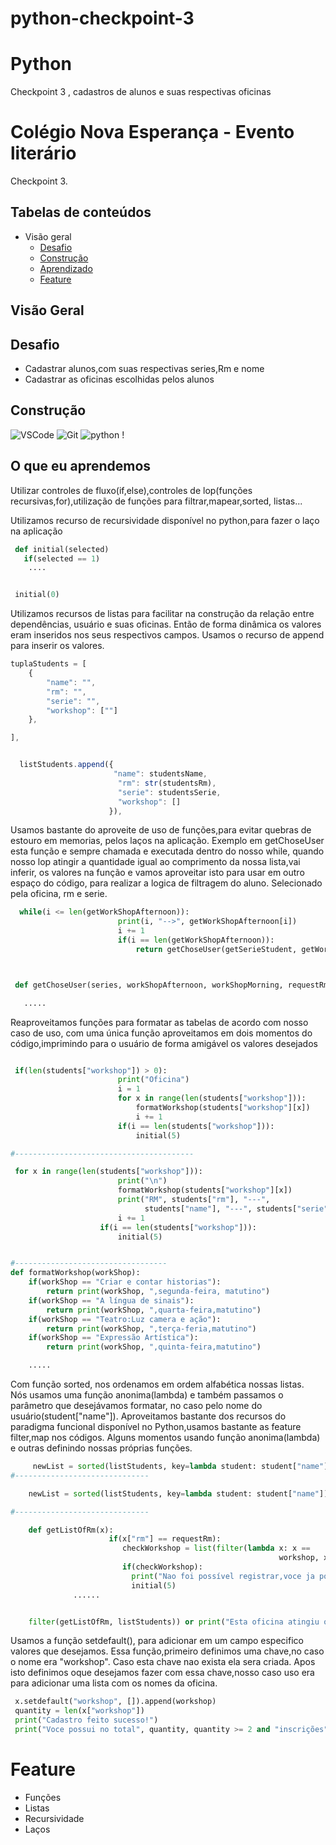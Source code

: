 # python-checkpoint-3

# Python

Checkpoint 3 , cadastros de alunos e suas respectivas oficinas

# Colégio Nova Esperança - Evento literário

Checkpoint 3.

## Tabelas de conteúdos

- Visão geral
  - <a href='#Desafio' > Desafio </a>
  - <a href='#Construção' > Construção </a>
  - <a href='#o-que-eu-aprendi' > Aprendizado </a>
  - <a href='#Feature' > Feature </a>

## Visão Geral

## Desafio

- Cadastrar alunos,com suas respectivas series,Rm e nome
- Cadastrar as oficinas escolhidas pelos alunos

## Construção

![VSCode](https://img.shields.io/badge/-VSCode-0085D1?style=flat-square&logo=visual-studio-code&logoColor=white)
![Git](https://img.shields.io/badge/-Git-F05032?style=flat-square&logo=git&logoColor=white)
![python](https://img.shields.io/badge/-python-212121?style=flat-square&logo=python&logoColor=white)
!

## O que eu aprendemos

Utilizar controles de fluxo(if,else),controles de lop(funções recursivas,for),utilização de funções para filtrar,mapear,sorted, listas...

Utilizamos recurso de recursividade disponível no python,para fazer o laço na aplicação

```python
 def initial(selected)
   if(selected == 1)
    ....


 initial(0)
```

Utilizamos recursos de listas para facilitar na construção da relação entre dependências,
usuário e suas oficinas.
Então de forma dinâmica os valores eram inseridos nos seus respectivos campos.
Usamos o recurso de append para inserir os valores.

```typeScript
tuplaStudents = [
    {
        "name": "",
        "rm": "",
        "serie": "",
        "workshop": [""]
    },

],


  listStudents.append({
                       "name": studentsName,
                        "rm": str(studentsRm),
                        "serie": studentsSerie,
                        "workshop": []
                      }),
```

Usamos bastante do aproveite de uso de funções,para evitar quebras de estouro em memorias, pelos
laços na aplicação.
Exemplo em getChoseUser esta função e sempre chamada e executada dentro do nosso while,
quando nosso lop atingir a quantidade igual ao comprimento da nossa lista,vai inferir,
os valores na função e vamos aproveitar isto para usar em outro espaço do código, para realizar
a logica de filtragem do aluno. Selecionado pela oficina, rm e serie.

```python
  while(i <= len(getWorkShopAfternoon)):
                        print(i, "-->", getWorkShopAfternoon[i])
                        i += 1
                        if(i == len(getWorkShopAfternoon)):
                            return getChoseUser(getSerieStudent, getWorkShopAfternoon, getWorkShopMorning, requestRm)



 def getChoseUser(series, workShopAfternoon, workShopMorning, requestRm):

   .....

```

Reaproveitamos funções para formatar as tabelas de acordo com nosso caso de uso, com uma única função aproveitamos em dois momentos do código,imprimindo para o usuário de forma amigável os valores desejados</br>

```python

 if(len(students["workshop"]) > 0):
                        print("Oficina")
                        i = 1
                        for x in range(len(students["workshop"])):
                            formatWorkshop(students["workshop"][x])
                            i += 1
                        if(i == len(students["workshop"])):
                            initial(5)

#----------------------------------------

 for x in range(len(students["workshop"])):
                        print("\n")
                        formatWorkshop(students["workshop"][x])
                        print("RM", students["rm"], "---",
                              students["name"], "---", students["serie"])
                        i += 1
                    if(i == len(students["workshop"])):
                        initial(5)


#----------------------------------
def formatWorkshop(workShop):
    if(workShop == "Criar e contar historias"):
        return print(workShop, ",segunda-feira, matutino")
    if(workShop == "A língua de sinais"):
        return print(workShop, ",quarta-feira,matutino")
    if(workShop == "Teatro:Luz camera e ação"):
        return print(workShop, ",terça-feria,matutino")
    if(workShop == "Expressão Artística"):
        return print(workShop, ",quinta-feira,matutino")

    .....

```

Com função sorted, nos ordenamos em ordem alfabética nossas listas.</br>
Nós usamos uma função anonima(lambda) e também passamos o parâmetro que desejávamos formatar,
no caso pelo nome do usuário(student["name"]).
Aproveitamos bastante dos recursos do paradigma funcional disponível no Python,usamos bastante as feature filter,map nos códigos. Alguns momentos usando função anonima(lambda) e outras definindo nossas próprias funções.

```python
     newList = sorted(listStudents, key=lambda student: student["name"])
#------------------------------

    newList = sorted(listStudents, key=lambda student: student["name"])

#------------------------------

    def getListOfRm(x):
                      if(x["rm"] == requestRm):
                         checkWorkshop = list(filter(lambda x: x ==
                                                            workshop, x["workshop"]))
                         if(checkWorkshop):
                           print("Nao foi possível registrar,voce ja possui essa oficina no cadastro")
                           initial(5)
              ......


    filter(getListOfRm, listStudents)) or print("Esta oficina atingiu o limite de registros")

```

Usamos a função setdefault(), para adicionar em um campo especifico valores que desejamos.
Essa função,primeiro definimos uma chave,no caso o nome era "workshop". Caso esta chave nao exista ela sera criada. Apos isto definimos oque desejamos fazer com essa chave,nosso caso uso era para adicionar uma lista com os nomes da oficina.

```python
 x.setdefault("workshop", []).append(workshop)
 quantity = len(x["workshop"])
 print("Cadastro feito sucesso!")
 print("Voce possui no total", quantity, quantity >= 2 and "inscrições" or "inscrição")
```

# Feature

- Funções
- Listas
- Recursividade
- Laços
